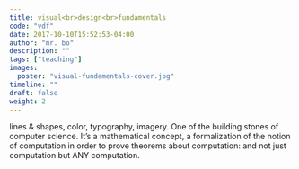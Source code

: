 ```yaml
---
title: visual<br>design<br>fundamentals
code: "vdf"
date: 2017-10-10T15:52:53-04:00
author: "mr. bo"
description: ""
tags: ["teaching"]
images:
  poster: "visual-fundamentals-cover.jpg"
timeline: ""
draft: false
weight: 2
---
```


lines & shapes, color, typography, imagery. One of the building stones of computer science. It’s a mathematical concept, a formalization of the notion of computation in order to prove theorems about computation: and not just computation but ANY computation.
<!--more-->